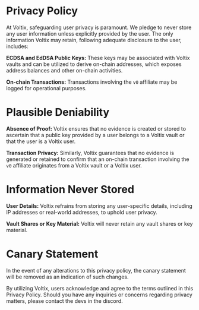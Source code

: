 # Privacy Policy

At Voltix, safeguarding user privacy is paramount. We pledge to never store any user information unless explicitly provided by the user. The only information Voltix may retain, following adequate disclosure to the user, includes:

**ECDSA and EdDSA Public Keys:** These keys may be associated with Voltix vaults and can be utilized to derive on-chain addresses, which exposes address balances and other on-chain activities.

**On-chain Transactions:** Transactions involving the `v0` affiliate may be logged for operational purposes.

# Plausible Deniability

**Absence of Proof:** Voltix ensures that no evidence is created or stored to ascertain that a public key provided by a user belongs to a Voltix vault or that the user is a Voltix user.

**Transaction Privacy:** Similarly, Voltix guarantees that no evidence is generated or retained to confirm that an on-chain transaction involving the `v0` affiliate originates from a Voltix vault or a Voltix user.

# Information Never Stored

**User Details:** Voltix refrains from storing any user-specific details, including IP addresses or real-world addresses, to uphold user privacy.

**Vault Shares or Key Material:** Voltix will never retain any vault shares or key material.

# Canary Statement

In the event of any alterations to this privacy policy, the canary statement will be removed as an indication of such changes.

By utilizing Voltix, users acknowledge and agree to the terms outlined in this Privacy Policy. Should you have any inquiries or concerns regarding privacy matters, please contact the devs in the discord. 
